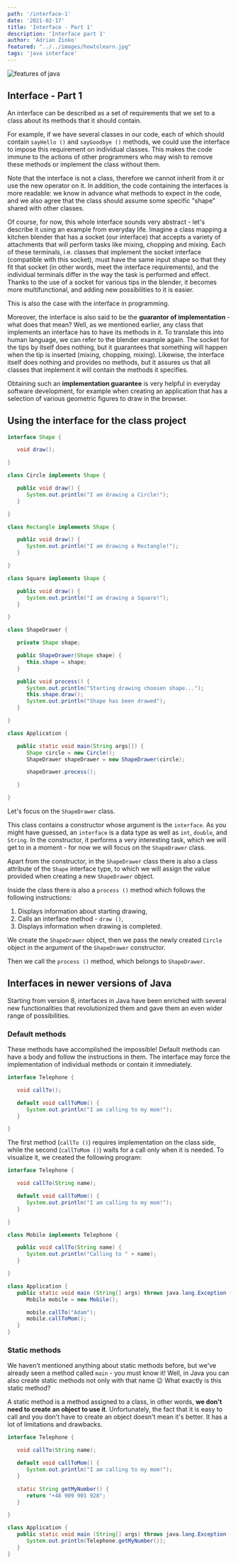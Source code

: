 ```yaml
---
path: '/interface-1'
date: '2021-02-17'
title: 'Interface - Part 1'
description: 'Interface part 1'
author: 'Adrian Zinko'
featured: "../../images/howtolearn.jpg"
tags: 'java interface'
---
```


![features of java](../../images/features-of-java.png)

## Interface - Part 1

An interface can be described as a set of requirements that we set to a class about its methods that it should contain.

For example, if we have several classes in our code, each of which should contain `sayHello ()` and `sayGoodbye ()` methods, we could use the interface to impose this requirement on individual classes. This makes the code immune to the actions of other programmers who may wish to remove these methods or implement the class without them.

Note that the interface is not a class, therefore we cannot inherit from it or use the new operator on it. In addition, the code containing the interfaces is more readable: we know in advance what methods to expect in the code, and we also agree that the class should assume some specific "shape" shared with other classes.

Of course, for now, this whole interface sounds very abstract - let's describe it using an example from everyday life. Imagine a class mapping a kitchen blender that has a socket (our interface) that accepts a variety of attachments that will perform tasks like mixing, chopping and mixing. Each of these terminals, i.e. classes that implement the socket interface (compatible with this socket), must have the same input shape so that they fit that socket (in other words, meet the interface requirements), and the individual terminals differ in the way the task is performed and effect. Thanks to the use of a socket for various tips in the blender, it becomes more multifunctional, and adding new possibilities to it is easier.

This is also the case with the interface in programming.

Moreover, the interface is also said to be the __guarantor of implementation__ - what does that mean? Well, as we mentioned earlier, any class that implements an interface has to have its methods in it. To translate this into human language, we can refer to the blender example again. The socket for the tips by itself does nothing, but it guarantees that something will happen when the tip is inserted (mixing, chopping, mixing). Likewise, the interface itself does nothing and provides no methods, but it assures us that all classes that implement it will contain the methods it specifies.

Obtaining such an __implementation guarantee__ is very helpful in everyday software development, for example when creating an application that has a selection of various geometric figures to draw in the browser.

## Using the interface for the class project

```java
interface Shape {

   void draw();

}

class Circle implements Shape {

   public void draw() {
      System.out.println("I am drawing a Circle!");
   }

}

class Rectangle implements Shape {

   public void draw() {
      System.out.println("I am drawing a Rectangle!");
   }

}

class Square implements Shape {

   public void draw() {
      System.out.println("I am drawing a Square!");
   }

}

class ShapeDrawer {

   private Shape shape;

   public ShapeDrawer(Shape shape) {
      this.shape = shape;
   }

   public void process() {
      System.out.println("Starting drawing choosen shape...");
      this.shape.draw();
      System.out.println("Shape has been drawed");
   }

}

class Application {

   public static void main(String args[]) {
      Shape circle = new Circle();
      ShapeDrawer shapeDrawer = new ShapeDrawer(circle);

      shapeDrawer.process();

   }

}
```

Let's focus on the `ShapeDrawer` class.

This class contains a constructor whose argument is the `interface`. As you might have guessed, an `interface` is a data type as well as `int`, `double`, and `String`. In the constructor, it performs a very interesting task, which we will get to in a moment - for now we will focus on the `ShapeDrawer` class.

Apart from the constructor, in the `ShapeDrawer` class there is also a class attribute of the `Shape` interface type, to which we will assign the value provided when creating a new `ShapeDrawer` object.

Inside the class there is also a `process ()` method which follows the following instructions:

1. Displays information about starting drawing,
2. Calls an interface method - `draw ()`,
3. Displays information when drawing is completed.

We create the `ShapeDrawer` object, then we pass the newly created `Circle` object in the argument of the `ShapeDrawer` constructor.

Then we call the `process ()` method, which belongs to `ShapeDrawer`.

## Interfaces in newer versions of Java

Starting from version 8, interfaces in Java have been enriched with several new functionalities that revolutionized them and gave them an even wider range of possibilities.

### Default methods

These methods have accomplished the impossible! Default methods can have a body and follow the instructions in them. The interface may force the implementation of individual methods or contain it immediately.

```java
interface Telephone {

   void callTo();

   default void callToMom() {
      System.out.println("I am calling to my mom!");
   }

}
```

The first method (`callTo ()`) requires implementation on the class side, while the second (`callToMom ()`) waits for a call only when it is needed. To visualize it, we created the following program:

```java
interface Telephone {

   void callTo(String name);

   default void callToMom() {
      System.out.println("I am calling to my mom!");
   }

}

class Mobile implements Telephone {

   public void callTo(String name) {
      System.out.println("Calling to " + name);
   }

}

class Application {
   public static void main (String[] args) throws java.lang.Exception {
      Mobile mobile = new Mobile();

      mobile.callTo("Adam");
      mobile.callToMom();
   }
}
```

### Static methods

We haven't mentioned anything about static methods before, but we've already seen a method called `main` - you must know it! Well, in Java you can also create static methods not only with that name 😉 What exactly is this static method?

A static method is a method assigned to a class, in other words, __we don't need to create an object to use it__. Unfortunately, the fact that it is easy to call and you don't have to create an object doesn't mean it's better. It has a lot of limitations and drawbacks.

```java
interface Telephone {

   void callTo(String name);

   default void callToMom() {
      System.out.println("I am calling to my mom!");
   }

   static String getMyNumber() {
      return "+48 909 901 928";
   }

}

class Application {
   public static void main (String[] args) throws java.lang.Exception {
      System.out.println(Telephone.getMyNumber());
   }
}
```
